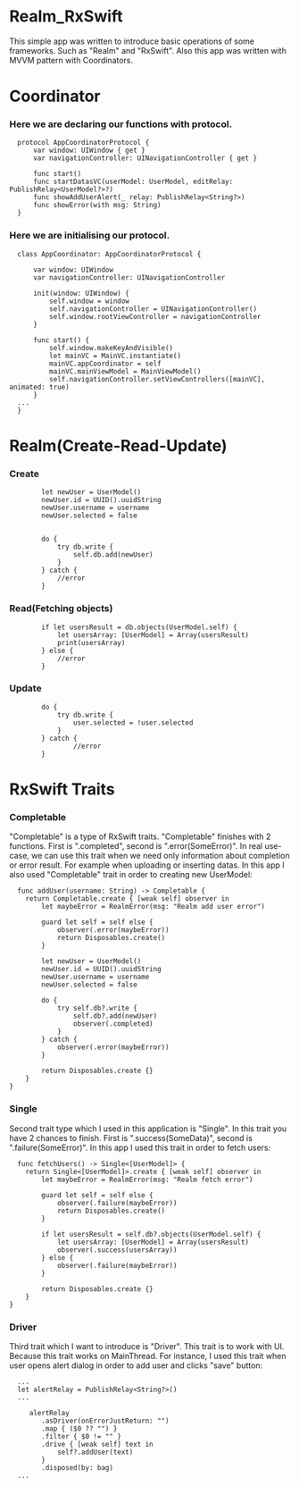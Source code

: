# Realm_RxSwift
This simple app was written to introduce basic operations of some frameworks. Such as "Realm" and "RxSwift". Also this app was written with MVVM pattern with Coordinators.


# Coordinator
### Here we are declaring our functions with protocol.

      protocol AppCoordinatorProtocol {
          var window: UIWindow { get }
          var navigationController: UINavigationController { get }

          func start()
          func startDatasVC(userModel: UserModel, editRelay: PublishRelay<UserModel?>?)
          func showAddUserAlert(_ relay: PublishRelay<String?>)
          func showError(with msg: String)
      }
      
### Here we are initialising our protocol.

      class AppCoordinator: AppCoordinatorProtocol {

          var window: UIWindow
          var navigationController: UINavigationController

          init(window: UIWindow) {
              self.window = window
              self.navigationController = UINavigationController()
              self.window.rootViewController = navigationController
          }

          func start() {
              self.window.makeKeyAndVisible()
              let mainVC = MainVC.instantiate()
              mainVC.appCoordinator = self
              mainVC.mainViewModel = MainViewModel()
              self.navigationController.setViewControllers([mainVC], animated: true)
          }
      ...
      }



# Realm(Create-Read-Update)

### Create
            let newUser = UserModel()
            newUser.id = UUID().uuidString
            newUser.username = username
            newUser.selected = false

            
            do {
                try db.write {
                    self.db.add(newUser)
                }
            } catch {
                //error
            }
            
### Read(Fetching objects)
      
            if let usersResult = db.objects(UserModel.self) {
                let usersArray: [UserModel] = Array(usersResult)
                print(usersArray)
            } else {
                //error
            }
      
### Update

            do {
                try db.write {
                    user.selected = !user.selected
                }
            } catch {
                    //error    
            }
            
            
# RxSwift Traits   

### Completable
"Completable" is a type of RxSwift traits. "Completable" finishes with 2 functions. First is ".completed", second is ".error(SomeError)". In real use-case, we can use this trait when we need only information about completion or error result. For example when uploading or inserting datas. In this app  I also used "Completable" trait in order to creating new UserModel:

      func addUser(username: String) -> Completable {
        return Completable.create { [weak self] observer in
            let maybeError = RealmError(msg: "Realm add user error")
            
            guard let self = self else {
                observer(.error(maybeError))
                return Disposables.create()
            }
            
            let newUser = UserModel()
            newUser.id = UUID().uuidString
            newUser.username = username
            newUser.selected = false
            
            do {
                try self.db?.write {
                    self.db?.add(newUser)
                    observer(.completed)
                }
            } catch {
                observer(.error(maybeError))
            }

            return Disposables.create {}
        }
    }

### Single
Second trait type which I used in this application is "Single". In this trait you have 2 chances to finish. First is ".success(SomeData)", second is ".failure(SomeError)". In this app I used this trait in order to fetch users:

      func fetchUsers() -> Single<[UserModel]> {
        return Single<[UserModel]>.create { [weak self] observer in
            let maybeError = RealmError(msg: "Realm fetch error")
            
            guard let self = self else {
                observer(.failure(maybeError))
                return Disposables.create()
            }
            
            if let usersResult = self.db?.objects(UserModel.self) {
                let usersArray: [UserModel] = Array(usersResult)
                observer(.success(usersArray))
            } else {
                observer(.failure(maybeError))
            }
            
            return Disposables.create {}
        }
    }
    
### Driver
Third trait which I want to introduce is "Driver". This trait is to work with UI. Because this trait works on MainThread. For instance, I used this trait when user opens alert dialog in order to add user and clicks "save" button:

      ...
      let alertRelay = PublishRelay<String?>()
      ...
      
         alertRelay
            .asDriver(onErrorJustReturn: "")
            .map { ($0 ?? "") }
            .filter { $0 != "" }
            .drive { [weak self] text in
                self?.addUser(text)
            }
            .disposed(by: bag)
      ...
      
